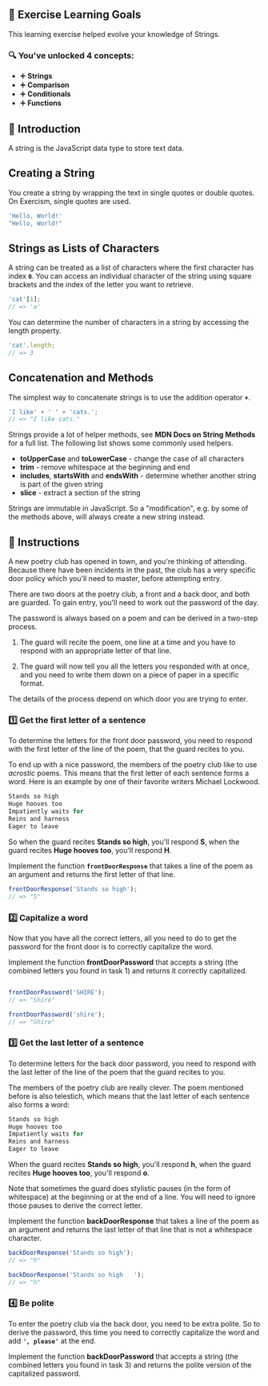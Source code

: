 ## 🧠 Exercise Learning Goals

This learning exercise helped evolve your knowledge of Strings.

### 🔍 You've unlocked 4 concepts:
- ➕ **Strings**
- ➕ **Comparison**
- ➕ **Conditionals**
- ➕ **Functions**

## 📘 Introduction

A string is the JavaScript data type to store text data.

##  Creating a String

You create a string by wrapping the text in single quotes or double quotes. On Exercism, single quotes are used.

```js
'Hello, World!'
"Hello, World!"

```

## Strings as Lists of Characters

A string can be treated as a list of characters where the first character has index **`0`**. You can access an individual character of the string using square brackets and the index of the letter you want to retrieve.

```js
'cat'[1];
// => 'a'
```

You can determine the number of characters in a string by accessing the length property.

```js
'cat'.length;
// => 3
```

## Concatenation and Methods

The simplest way to concatenate strings is to use the addition operator **`+`**.

```js
'I like' + ' ' + 'cats.';
// => "I like cats."
```

Strings provide a lot of helper methods, see **MDN Docs on String Methods** for a full list. The following list shows some commonly used helpers.

- **toUpperCase** and **toLowerCase** - change the case of all characters
- **trim** - remove whitespace at the beginning and end
- **includes**, **startsWith** and **endsWith** - determine whether another string is part of the given string
- **slice** - extract a section of the string

Strings are immutable in JavaScript. So a "modification", e.g. by some of the methods above, will always create a new string instead.

## 🍝 Instructions

A new poetry club has opened in town, and you're thinking of attending. Because there have been incidents in the past, the club has a very specific door policy which you'll need to master, before attempting entry.

There are two doors at the poetry club, a front and a back door, and both are guarded. To gain entry, you'll need to work out the password of the day.

The password is always based on a poem and can be derived in a two-step process.

1. The guard will recite the poem, one line at a time and you have to respond with an appropriate letter of that line.

2. The guard will now tell you all the letters you responded with at once, and you need to write them down on a piece of paper in a specific format.


The details of the process depend on which door you are trying to enter.

### 1️⃣ Get the first letter of a sentence

To determine the letters for the front door password, you need to respond with the first letter of the line of the poem, that the guard recites to you.

To end up with a nice password, the members of the poetry club like to use *acrostic* poems. This means that the first letter of each sentence forms a word. Here is an example by one of their favorite writers Michael Lockwood.

```js
Stands so high
Huge hooves too
Impatiently waits for
Reins and harness
Eager to leave
```

So when the guard recites **Stands so high**, you'll respond **S**, when the guard recites **Huge hooves too**, you'll respond **H**.

Implement the function **`frontDoorResponse`** that takes a line of the poem as an argument and returns the first letter of that line.

```js
frontDoorResponse('Stands so high');
// => "S"
```

### 2️⃣ Capitalize a word

Now that you have all the correct letters, all you need to do to get the password for the front door is to correctly capitalize the word.

Implement the function **frontDoorPassword** that accepts a string (the combined letters you found in task 1) and returns it correctly capitalized.

```js

frontDoorPassword('SHIRE');
// => "Shire"

frontDoorPassword('shire');
// => "Shire"
```

### 3️⃣ Get the last letter of a sentence

To determine letters for the back door password, you need to respond with the last letter of the line of the poem that the guard recites to you.

The members of the poetry club are really clever. The poem mentioned before is also telestich, which means that the last letter of each sentence also forms a word:

```js
Stands so high
Huge hooves too
Impatiently waits for
Reins and harness
Eager to leave
```

When the guard recites **Stands so high**, you'll respond **h**, when the guard recites **Huge hooves too**, you'll respond **o**.

Note that sometimes the guard does stylistic pauses (in the form of whitespace) at the beginning or at the end of a line. You will need to ignore those pauses to derive the correct letter.

Implement the function **backDoorResponse** that takes a line of the poem as an argument and returns the last letter of that line that is not a whitespace character.

```js
backDoorResponse('Stands so high');
// => "h"

backDoorResponse('Stands so high   ');
// => "h"
```



### 4️⃣ Be polite

To enter the poetry club via the back door, you need to be extra polite. So to derive the password, this time you need to correctly capitalize the word and add **`', please'`** at the end.

Implement the function **backDoorPassword** that accepts a string (the combined letters you found in task 3) and returns the polite version of the capitalized password.


